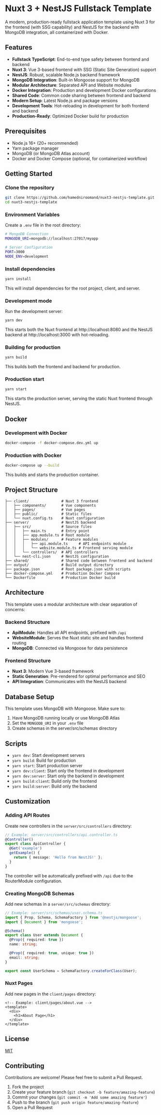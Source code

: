 # Nuxt 3 + NestJS Fullstack Template

A modern, production-ready fullstack application template using Nuxt 3 for the frontend (with SSG capability) and NestJS for the backend with MongoDB integration, all containerized with Docker.

## Features

- **Fullstack TypeScript**: End-to-end type safety between frontend and backend
- **Nuxt 3**: Vue 3-based frontend with SSG (Static Site Generation) support
- **NestJS**: Robust, scalable Node.js backend framework
- **MongoDB Integration**: Built-in Mongoose support for MongoDB
- **Modular Architecture**: Separated API and Website modules
- **Docker Integration**: Production and development Docker configurations
- **Shared Code**: Common code sharing between frontend and backend
- **Modern Setup**: Latest Node.js and package versions
- **Development Tools**: Hot-reloading in development for both frontend and backend
- **Production-Ready**: Optimized Docker build for production

## Prerequisites

- Node.js 16+ (20+ recommended)
- Yarn package manager
- MongoDB (or MongoDB Atlas account)
- Docker and Docker Compose (optional, for containerized workflow)

## Getting Started

### Clone the repository

```bash
git clone https://github.com/hamedniroomand/nuxt3-nestjs-template.git
cd nuxt3-nestjs-template
```

### Environment Variables

Create a `.env` file in the root directory:

```bash
# MongoDB Connection
MONGODB_URI=mongodb://localhost:27017/myapp

# Server Configuration
PORT=3000
NODE_ENV=development
```

### Install dependencies

```bash
yarn install
```

This will install dependencies for the root project, client, and server.

### Development mode

Run the development server:

```bash
yarn dev
```

This starts both the Nuxt frontend at http://localhost:8080 and the NestJS backend at http://localhost:3000 with hot-reloading.

### Building for production

```bash
yarn build
```

This builds both the frontend and backend for production.

### Production start

```bash
yarn start
```

This starts the production server, serving the static Nuxt frontend through NestJS.

## Docker

### Development with Docker

```bash
docker-compose -f docker-compose.dev.yml up
```

### Production with Docker

```bash
docker-compose up --build
```

This builds and starts the production container.

## Project Structure

```
├── client/               # Nuxt 3 frontend
│   ├── components/       # Vue components
│   ├── pages/            # Vue pages
│   ├── public/           # Static files
│   └── nuxt.config.ts    # Nuxt configuration
├── server/               # NestJS backend
│   ├── src/              # Source files
│   │   ├── main.ts       # Entry point
│   │   ├── app.module.ts # Root module
│   │   ├── modules/      # Feature modules
│   │   │   ├── api.module.ts     # API endpoints module
│   │   │   └── website.module.ts # Frontend serving module
│   │   └── controllers/  # API controllers
│   └── nest-cli.json     # NestJS configuration
├── shared/               # Shared code between frontend and backend
├── output/               # Build output directory
├── package.json          # Root package.json with scripts
├── docker-compose.yml    # Production Docker Compose
└── Dockerfile            # Production Docker build
```

## Architecture

This template uses a modular architecture with clear separation of concerns:

### Backend Structure

- **ApiModule**: Handles all API endpoints, prefixed with `/api`
- **WebsiteModule**: Serves the Nuxt static site and handles frontend routing
- **MongoDB**: Connected via Mongoose for data persistence

### Frontend Structure

- **Nuxt 3**: Modern Vue 3-based framework
- **Static Generation**: Pre-rendered for optimal performance and SEO
- **API Integration**: Communicates with the NestJS backend

## Database Setup

This template uses MongoDB with Mongoose. Make sure to:

1. Have MongoDB running locally or use MongoDB Atlas
2. Set the `MONGODB_URI` in your `.env` file
3. Create schemas in the server/src/schemas directory

## Scripts

- `yarn dev`: Start development servers
- `yarn build`: Build for production
- `yarn start`: Start production server
- `yarn dev:client`: Start only the frontend in development
- `yarn dev:server`: Start only the backend in development
- `yarn build:client`: Build only the frontend
- `yarn build:server`: Build only the backend

## Customization

### Adding API Routes

Create new controllers in the `server/src/controllers` directory:

```typescript
// Example: server/src/controllers/api.controller.ts
@Controller()
export class ApiController {
  @Get('example')
  getExample() {
    return { message: 'Hello from NestJS!' };
  }
}
```

The controller will be automatically prefixed with `/api` due to the RouterModule configuration.

### Creating MongoDB Schemas

Add new schemas in a `server/src/schemas` directory:

```typescript
// Example: server/src/schemas/user.schema.ts
import { Prop, Schema, SchemaFactory } from '@nestjs/mongoose';
import { Document } from 'mongoose';

@Schema()
export class User extends Document {
  @Prop({ required: true })
  name: string;

  @Prop({ required: true, unique: true })
  email: string;
}

export const UserSchema = SchemaFactory.createForClass(User);
```

### Nuxt Pages

Add new pages in the `client/pages` directory:

```vue
<!-- Example: client/pages/about.vue -->
<template>
  <div>
    <h1>About Page</h1>
  </div>
</template>
```

## License

[MIT](LICENSE)

## Contributing

Contributions are welcome! Please feel free to submit a Pull Request.

1. Fork the project
2. Create your feature branch (`git checkout -b feature/amazing-feature`)
3. Commit your changes (`git commit -m 'Add some amazing feature'`)
4. Push to the branch (`git push origin feature/amazing-feature`)
5. Open a Pull Request